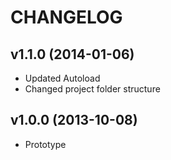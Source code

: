 CHANGELOG
=========
v1.1.0 (2014-01-06)
-------------------
* Updated Autoload
* Changed project folder structure

v1.0.0 (2013-10-08)
-------------------
+ Prototype
